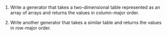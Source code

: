 1.  Write a generator that takes a two-dimensional table represented as an array of arrays
    and returns the values in <span g="column_major">column-major</span> order.

2.  Write another generator that takes a similar table
    and returns the values in <span g="row_major">row-major</span> order.
